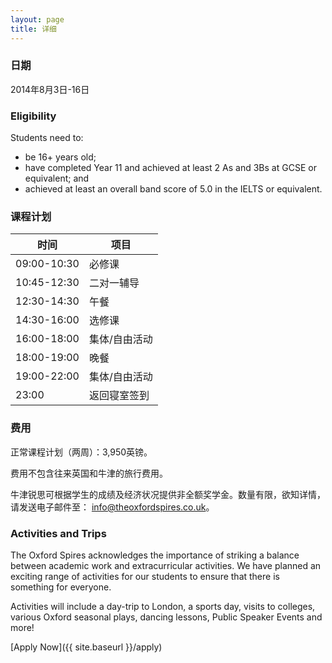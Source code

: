 ```yaml
---
layout: page
title: 详细
---
```


### 日期

2014年8月3日-16日

### Eligibility

Students need to:

- be 16+ years old;
- have completed Year 11 and achieved at least 2 As and 3Bs at GCSE or equivalent; and
- achieved at least an overall band score of 5.0 in the IELTS or equivalent.

### 课程计划

|时间       |项目                           |
|-----------|-------------------------------|
|09:00-10:30|必修课                         |
|10:45-12:30|二对一辅导                     |
|12:30-14:30|午餐                           |
|14:30-16:00|选修课                         |
|16:00-18:00|集体/自由活动                  |
|18:00-19:00|晚餐                           |
|19:00-22:00|集体/自由活动                  |
|23:00      |返回寝室签到                   |

### 费用

正常课程计划（两周）：3,950英镑。

<p class="message">
费用不包含往来英国和牛津的旅行费用。
</p>

牛津锐思可根据学生的成绩及经济状况提供非全额奖学金。数量有限，欲知详情，请发送电子邮件至： [info@theoxfordspires.co.uk](mailto:info@theoxfordspires.co.uk)。

### Activities and Trips

The Oxford Spires acknowledges the importance of striking a balance between academic work and extracurricular activities. We have planned an exciting range of activities for our students to ensure that there is something for everyone.

Activities will include a day-trip to London, a sports day, visits to colleges, various Oxford seasonal plays, dancing lessons, Public Speaker Events and more!

[Apply Now]({{ site.baseurl }}/apply)
